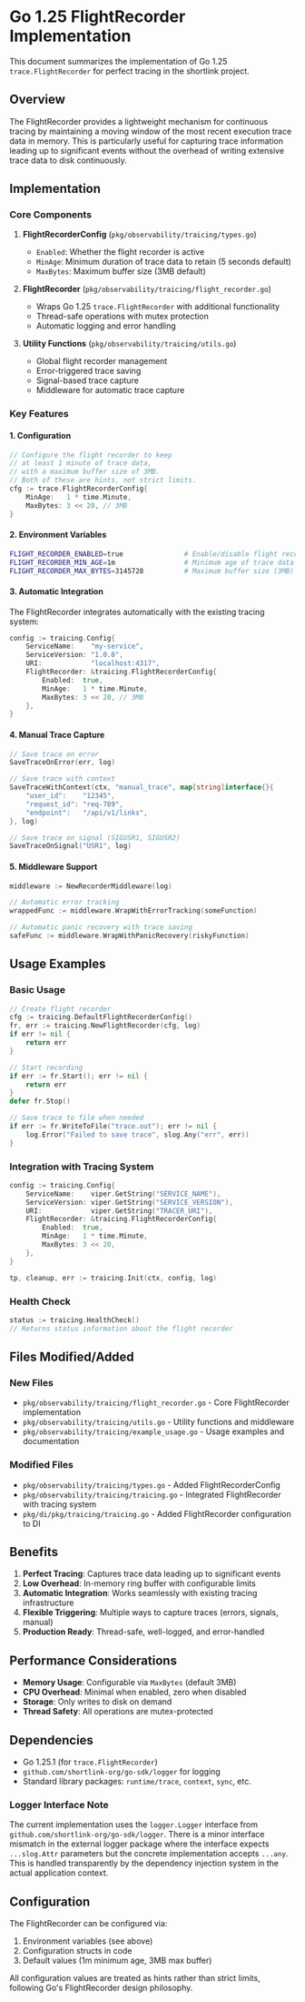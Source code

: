 # Go 1.25 FlightRecorder Implementation

This document summarizes the implementation of Go 1.25 `trace.FlightRecorder` for perfect tracing in the shortlink project.

## Overview

The FlightRecorder provides a lightweight mechanism for continuous tracing by maintaining a moving window of the most recent execution trace data in memory. This is particularly useful for capturing trace information leading up to significant events without the overhead of writing extensive trace data to disk continuously.

## Implementation

### Core Components

1. **FlightRecorderConfig** (`pkg/observability/traicing/types.go`)
   - `Enabled`: Whether the flight recorder is active
   - `MinAge`: Minimum duration of trace data to retain (5 seconds default)
   - `MaxBytes`: Maximum buffer size (3MB default)

2. **FlightRecorder** (`pkg/observability/traicing/flight_recorder.go`)
   - Wraps Go 1.25 `trace.FlightRecorder` with additional functionality
   - Thread-safe operations with mutex protection
   - Automatic logging and error handling

3. **Utility Functions** (`pkg/observability/traicing/utils.go`)
   - Global flight recorder management
   - Error-triggered trace saving
   - Signal-based trace capture
   - Middleware for automatic trace capture

### Key Features

#### 1. Configuration
```go
// Configure the flight recorder to keep
// at least 1 minute of trace data,
// with a maximum buffer size of 3MB.
// Both of these are hints, not strict limits.
cfg := trace.FlightRecorderConfig{
    MinAge:   1 * time.Minute,
    MaxBytes: 3 << 20, // 3MB
}
```

#### 2. Environment Variables
```bash
FLIGHT_RECORDER_ENABLED=true               # Enable/disable flight recorder
FLIGHT_RECORDER_MIN_AGE=1m                 # Minimum age of trace data to retain
FLIGHT_RECORDER_MAX_BYTES=3145728          # Maximum buffer size (3MB)
```

#### 3. Automatic Integration
The FlightRecorder integrates automatically with the existing tracing system:
```go
config := traicing.Config{
    ServiceName:    "my-service",
    ServiceVersion: "1.0.0",
    URI:            "localhost:4317",
    FlightRecorder: &traicing.FlightRecorderConfig{
        Enabled:  true,
        MinAge:   1 * time.Minute,
        MaxBytes: 3 << 20, // 3MB
    },
}
```

#### 4. Manual Trace Capture
```go
// Save trace on error
SaveTraceOnError(err, log)

// Save trace with context
SaveTraceWithContext(ctx, "manual_trace", map[string]interface{}{
    "user_id":    "12345",
    "request_id": "req-789",
    "endpoint":   "/api/v1/links",
}, log)

// Save trace on signal (SIGUSR1, SIGUSR2)
SaveTraceOnSignal("USR1", log)
```

#### 5. Middleware Support
```go
middleware := NewRecorderMiddleware(log)

// Automatic error tracking
wrappedFunc := middleware.WrapWithErrorTracking(someFunction)

// Automatic panic recovery with trace saving
safeFunc := middleware.WrapWithPanicRecovery(riskyFunction)
```

## Usage Examples

### Basic Usage
```go
// Create flight recorder
cfg := traicing.DefaultFlightRecorderConfig()
fr, err := traicing.NewFlightRecorder(cfg, log)
if err != nil {
    return err
}

// Start recording
if err := fr.Start(); err != nil {
    return err
}
defer fr.Stop()

// Save trace to file when needed
if err := fr.WriteToFile("trace.out"); err != nil {
    log.Error("Failed to save trace", slog.Any("err", err))
}
```

### Integration with Tracing System
```go
config := traicing.Config{
    ServiceName:    viper.GetString("SERVICE_NAME"),
    ServiceVersion: viper.GetString("SERVICE_VERSION"),
    URI:            viper.GetString("TRACER_URI"),
    FlightRecorder: &traicing.FlightRecorderConfig{
        Enabled:  true,
        MinAge:   1 * time.Minute,
        MaxBytes: 3 << 20,
    },
}

tp, cleanup, err := traicing.Init(ctx, config, log)
```

### Health Check
```go
status := traicing.HealthCheck()
// Returns status information about the flight recorder
```

## Files Modified/Added

### New Files
- `pkg/observability/traicing/flight_recorder.go` - Core FlightRecorder implementation
- `pkg/observability/traicing/utils.go` - Utility functions and middleware
- `pkg/observability/traicing/example_usage.go` - Usage examples and documentation

### Modified Files
- `pkg/observability/traicing/types.go` - Added FlightRecorderConfig
- `pkg/observability/traicing/traicing.go` - Integrated FlightRecorder with tracing system
- `pkg/di/pkg/traicing/traicing.go` - Added FlightRecorder configuration to DI

## Benefits

1. **Perfect Tracing**: Captures trace data leading up to significant events
2. **Low Overhead**: In-memory ring buffer with configurable limits
3. **Automatic Integration**: Works seamlessly with existing tracing infrastructure
4. **Flexible Triggering**: Multiple ways to capture traces (errors, signals, manual)
5. **Production Ready**: Thread-safe, well-logged, and error-handled

## Performance Considerations

- **Memory Usage**: Configurable via `MaxBytes` (default 3MB)
- **CPU Overhead**: Minimal when enabled, zero when disabled
- **Storage**: Only writes to disk on demand
- **Thread Safety**: All operations are mutex-protected

## Dependencies

- Go 1.25.1 (for `trace.FlightRecorder`)
- `github.com/shortlink-org/go-sdk/logger` for logging
- Standard library packages: `runtime/trace`, `context`, `sync`, etc.

### Logger Interface Note

The current implementation uses the `logger.Logger` interface from `github.com/shortlink-org/go-sdk/logger`. There is a minor interface mismatch in the external logger package where the interface expects `...slog.Attr` parameters but the concrete implementation accepts `...any`. This is handled transparently by the dependency injection system in the actual application context.

## Configuration

The FlightRecorder can be configured via:
1. Environment variables (see above)
2. Configuration structs in code
3. Default values (1m minimum age, 3MB max buffer)

All configuration values are treated as hints rather than strict limits, following Go's FlightRecorder design philosophy.